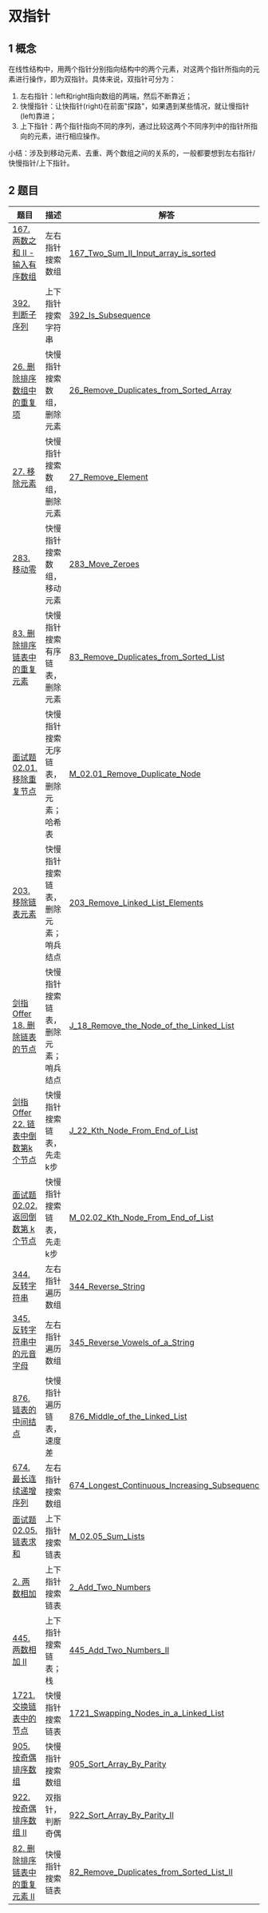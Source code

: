 # 双指针

## 1 概念

在线性结构中，用两个指针分别指向结构中的两个元素，对这两个指针所指向的元素进行操作，即为双指针。具体来说，双指针可分为：

1. 左右指针：left和right指向数组的两端，然后不断靠近；
2. 快慢指针：让快指针(right)在前面"探路"，如果遇到某些情况，就让慢指针(left)靠进；
3. 上下指针：两个指针指向不同的序列，通过比较这两个不同序列中的指针所指向的元素，进行相应操作。

小结：涉及到移动元素、去重、两个数组之间的关系的，一般都要想到左右指针/快慢指针/上下指针。

## 2 题目

| 题目                                                         | 描述                                   | 解答                                                         |
| ------------------------------------------------------------ | -------------------------------------- | ------------------------------------------------------------ |
| [167. 两数之和 II - 输入有序数组](https://leetcode-cn.com/problems/two-sum-ii-input-array-is-sorted/) | 左右指针搜索数组                       | [167_Two_Sum_II_Input_array_is_sorted](https://github.com/YihaoChan/DataStructureAndAlgorithms/blob/main/leetcode/solution/167_Two_Sum_II_Input_array_is_sorted.md) |
| [392. 判断子序列](https://leetcode-cn.com/problems/is-subsequence/) | 上下指针搜索字符串                     | [392_Is_Subsequence](https://github.com/YihaoChan/DataStructureAndAlgorithms/blob/main/leetcode/solution/392_Is_Subsequence.md) |
| [26. 删除排序数组中的重复项](https://leetcode-cn.com/problems/remove-duplicates-from-sorted-array/) | 快慢指针搜索数组，删除元素             | [26_Remove_Duplicates_from_Sorted_Array](https://github.com/YihaoChan/DataStructureAndAlgorithms/blob/main/leetcode/solution/26_Remove_Duplicates_from_Sorted_Array.md) |
| [27. 移除元素](https://leetcode-cn.com/problems/remove-element/) | 快慢指针搜索数组，删除元素             | [27_Remove_Element](https://github.com/YihaoChan/DataStructureAndAlgorithms/blob/main/leetcode/solution/27_Remove_Element.md) |
| [283. 移动零](https://leetcode-cn.com/problems/move-zeroes/) | 快慢指针搜索数组，移动元素             | [283_Move_Zeroes](https://github.com/YihaoChan/DataStructureAndAlgorithms/blob/main/leetcode/solution/283_Move_Zeroes.md) |
| [83. 删除排序链表中的重复元素](https://leetcode-cn.com/problems/remove-duplicates-from-sorted-list/) | 快慢指针搜索有序链表，删除元素         | [83_Remove_Duplicates_from_Sorted_List](https://github.com/YihaoChan/DataStructureAndAlgorithms/blob/main/leetcode/solution/83_Remove_Duplicates_from_Sorted_List.md) |
| [面试题 02.01. 移除重复节点](https://leetcode-cn.com/problems/remove-duplicate-node-lcci/) | 快慢指针搜索无序链表，删除元素；哈希表 | [M_02.01_Remove_Duplicate_Node](https://github.com/YihaoChan/DataStructureAndAlgorithms/blob/main/leetcode/solution/M_02.01_Remove_Duplicate_Node.md) |
| [203. 移除链表元素](https://leetcode-cn.com/problems/remove-linked-list-elements/) | 快慢指针搜索链表，删除元素；哨兵结点   | [203_Remove_Linked_List_Elements](https://github.com/YihaoChan/DataStructureAndAlgorithms/blob/main/leetcode/solution/203_Remove_Linked_List_Elements.md) |
| [剑指 Offer 18. 删除链表的节点](https://leetcode-cn.com/problems/shan-chu-lian-biao-de-jie-dian-lcof/) | 快慢指针搜索链表，删除元素；哨兵结点   | [J_18_Remove_the_Node_of_the_Linked_List](https://github.com/YihaoChan/DataStructureAndAlgorithms/blob/main/leetcode/solution/J_18_Remove_the_Node_of_the_Linked_List.md) |
| [剑指 Offer 22. 链表中倒数第k个节点](https://leetcode-cn.com/problems/lian-biao-zhong-dao-shu-di-kge-jie-dian-lcof/) | 快慢指针搜索链表，先走k步              | [J_22_Kth_Node_From_End_of_List](https://github.com/YihaoChan/DataStructureAndAlgorithms/blob/main/leetcode/solution/J_22_Kth_Node_From_End_of_List.md) |
| [面试题 02.02. 返回倒数第 k 个节点](https://leetcode-cn.com/problems/kth-node-from-end-of-list-lcci/) | 快慢指针搜索链表，先走k步              | [M_02.02_Kth_Node_From_End_of_List](https://github.com/YihaoChan/DataStructureAndAlgorithms/blob/main/leetcode/solution/M_02.02_Kth_Node_From_End_of_List.md) |
| [344. 反转字符串](https://leetcode-cn.com/problems/reverse-string/) | 左右指针遍历数组                       | [344_Reverse_String](https://github.com/YihaoChan/DataStructureAndAlgorithms/blob/main/leetcode/solution/344_Reverse_String.md) |
| [345. 反转字符串中的元音字母](https://leetcode-cn.com/problems/reverse-vowels-of-a-string/) | 左右指针遍历数组                       | [345_Reverse_Vowels_of_a_String](https://github.com/YihaoChan/DataStructureAndAlgorithms/blob/main/leetcode/solution/345_Reverse_Vowels_of_a_String.md) |
| [876. 链表的中间结点](https://leetcode-cn.com/problems/middle-of-the-linked-list/) | 快慢指针遍历链表，速度差               | [876_Middle_of_the_Linked_List](https://github.com/YihaoChan/DataStructureAndAlgorithms/blob/main/leetcode/solution/876_Middle_of_the_Linked_List.md) |
| [674. 最长连续递增序列](https://leetcode-cn.com/problems/longest-continuous-increasing-subsequence/) | 左右指针搜索数组                       | [674_Longest_Continuous_Increasing_Subsequence](https://github.com/YihaoChan/DataStructureAndAlgorithms/blob/main/leetcode/solution/674_Longest_Continuous_Increasing_Subsequence.md) |
| [面试题 02.05. 链表求和](https://leetcode-cn.com/problems/sum-lists-lcci/) | 上下指针搜索链表                       | [M_02.05_Sum_Lists](https://github.com/YihaoChan/DataStructureAndAlgorithms/blob/main/leetcode/solution/M_02.05_Sum_Lists.md) |
| [2. 两数相加](https://leetcode-cn.com/problems/add-two-numbers/) | 上下指针搜索链表                       | [2_Add_Two_Numbers](https://github.com/YihaoChan/DataStructureAndAlgorithms/blob/main/leetcode/solution/2_Add_Two_Numbers.md) |
| [445. 两数相加 II](https://leetcode-cn.com/problems/add-two-numbers-ii/) | 上下指针搜索链表；栈                   | [445_Add_Two_Numbers_II](https://github.com/YihaoChan/DataStructureAndAlgorithms/blob/main/leetcode/solution/445_Add_Two_Numbers_II.md) |
| [1721. 交换链表中的节点](https://leetcode-cn.com/problems/swapping-nodes-in-a-linked-list/) | 快慢指针搜索链表                       | [1721_Swapping_Nodes_in_a_Linked_List](https://github.com/YihaoChan/DataStructureAndAlgorithms/blob/main/leetcode/solution/1721_Swapping_Nodes_in_a_Linked_List.md) |
| [905. 按奇偶排序数组](https://leetcode-cn.com/problems/sort-array-by-parity/) | 快慢指针搜索数组                       | [905_Sort_Array_By_Parity](https://github.com/YihaoChan/DataStructureAndAlgorithms/blob/main/leetcode/solution/905_Sort_Array_By_Parity.md) |
| [922. 按奇偶排序数组 II](https://leetcode-cn.com/problems/sort-array-by-parity-ii/) | 双指针，判断奇偶                       | [922_Sort_Array_By_Parity_II](https://github.com/YihaoChan/DataStructureAndAlgorithms/blob/main/leetcode/solution/922_Sort_Array_By_Parity_II.md) |
| [82. 删除排序链表中的重复元素 II](https://leetcode-cn.com/problems/remove-duplicates-from-sorted-list-ii/) | 快慢指针搜索链表                       | [82_Remove_Duplicates_from_Sorted_List_II](https://github.com/YihaoChan/DataStructureAndAlgorithms/blob/main/leetcode/solution/82_Remove_Duplicates_from_Sorted_List_II.md) |


